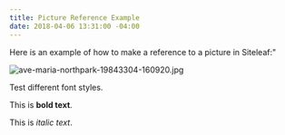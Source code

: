 ```yaml
---
title: Picture Reference Example
date: 2018-04-06 13:31:00 -04:00
---
```


Here is an example of how to make a reference to a picture in Siteleaf:"

![ave-maria-northpark-19843304-160920.jpg](/uploads/ave-maria-northpark-19843304-160920.jpg)


Test different font styles.

This is **bold text**.

This is _italic text_.